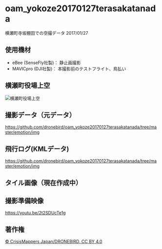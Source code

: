# oam_yokoze20170127terasakatanada
横瀬町寺坂棚田での空撮データ 2017/01/27

## 使用機材
* eBee (SenseFly社製)： 静止画撮影
* MAVICpro (DJI社製)： 本撮影前のテストフライト、鳥払い

## 横瀬町役場上空
![横瀬町役場上空](https://github.com/dronebird/oam_yokoze20170127terasakatanada/blob/master/emotion/img/DSC03673.JPG?raw=true)

## 撮影データ（元データ）
https://github.com/dronebird/oam_yokoze20170127terasakatanada/tree/master/emotion/img

## 飛行ログ(KMLデータ)
https://github.com/dronebird/oam_yokoze20170127terasakatanada/tree/master/emotion/img

## タイル画像（現在作成中）


## 撮影準備映像
https://youtu.be/2t2SDUcTe1g

## 著作権
[© CrisisMappers Japan/DRONEBIRD, CC BY 4.0](https://github.com/dronebird/oam_yokoze20170127terasakatanada/blob/master/LICENSE.md)
